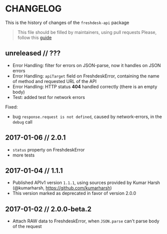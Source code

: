 # CHANGELOG

This is the history of changes of the `freshdesk-api` package

> This file should be filled by maintainers, using pull requests
> Please, follow this [guide](http://keepachangelog.com/en/0.3.0/)

## unreleased // ???

* Error Handling: filter for errors on JSON-parse, now it handles on JSON errors
* Error Handling: `apiTarget` field on FreshdeskError, containing the name of method and requested URL of the API
* Error Handling: HTTP status **404** handled correctly (there is an empty body)
* Test: added test for network errors

Fixed:

* bug `response.request is not defined`, caused by network-errors, in the `debug` call

## 2017-01-06 // 2.0.1

* `status` property on FreshdeskError
* more tests

## 2017-01-04 // 1.1.1

* Published APIv1 version `1.1.1`, using sources provided by Kumar Harsh (@kumarharsh, https://github.com/kumarharsh)
* This version marked as deprecated in favor of version 2.0.0

## 2017-01-02 // 2.0.0-beta.2

* Attach RAW data to FreshdeskError, when `JSON.parse` can't parse body of the request
